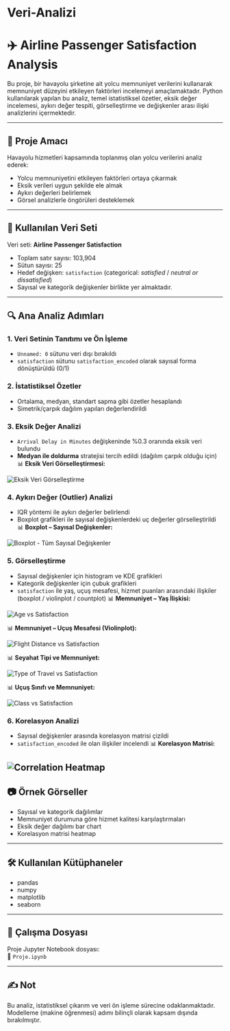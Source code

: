 # Veri-Analizi
# ✈️ Airline Passenger Satisfaction Analysis

Bu proje, bir havayolu şirketine ait yolcu memnuniyet verilerini kullanarak memnuniyet düzeyini etkileyen faktörleri incelemeyi amaçlamaktadır. Python kullanılarak yapılan bu analiz, temel istatistiksel özetler, eksik değer incelemesi, aykırı değer tespiti, görselleştirme ve değişkenler arası ilişki analizlerini içermektedir.

---

## 📌 Proje Amacı

Havayolu hizmetleri kapsamında toplanmış olan yolcu verilerini analiz ederek:
- Yolcu memnuniyetini etkileyen faktörleri ortaya çıkarmak
- Eksik verileri uygun şekilde ele almak
- Aykırı değerleri belirlemek
- Görsel analizlerle öngörüleri desteklemek

---

## 📁 Kullanılan Veri Seti

Veri seti: **Airline Passenger Satisfaction**  
- Toplam satır sayısı: 103,904  
- Sütun sayısı: 25  
- Hedef değişken: `satisfaction` (categorical: *satisfied* / *neutral or dissatisfied*)  
- Sayısal ve kategorik değişkenler birlikte yer almaktadır.

---

## 🔍 Ana Analiz Adımları

### 1. Veri Setinin Tanıtımı ve Ön İşleme
- `Unnamed: 0` sütunu veri dışı bırakıldı
- `satisfaction` sütunu `satisfaction_encoded` olarak sayısal forma dönüştürüldü (0/1)

### 2. İstatistiksel Özetler
- Ortalama, medyan, standart sapma gibi özetler hesaplandı
- Simetrik/çarpık dağılım yapıları değerlendirildi

### 3. Eksik Değer Analizi
- `Arrival Delay in Minutes` değişkeninde %0.3 oranında eksik veri bulundu
- **Medyan ile doldurma** stratejisi tercih edildi (dağılım çarpık olduğu için)
📊 **Eksik Veri Görselleştirmesi:**

![Eksik Veri Görselleştirme](images/missing_values.png)

### 4. Aykırı Değer (Outlier) Analizi
- IQR yöntemi ile aykırı değerler belirlendi
- Boxplot grafikleri ile sayısal değişkenlerdeki uç değerler görselleştirildi
📊 **Boxplot – Sayısal Değişkenler:**

![Boxplot - Tüm Sayısal Değişkenler](images/boxplot_all.png)

### 5. Görselleştirme
- Sayısal değişkenler için histogram ve KDE grafikleri
- Kategorik değişkenler için çubuk grafikleri
- `satisfaction` ile yaş, uçuş mesafesi, hizmet puanları arasındaki ilişkiler (boxplot / violinplot / countplot)
📊 **Memnuniyet – Yaş İlişkisi:**

![Age vs Satisfaction](images/age_vs_satisfaction.png)

📊 **Memnuniyet – Uçuş Mesafesi (Violinplot):**

![Flight Distance vs Satisfaction](images/flight_distance_vs_satisfaction.png)

📊 **Seyahat Tipi ve Memnuniyet:**

![Type of Travel vs Satisfaction](images/type_of_travel_vs_satisfaction.png)

📊 **Uçuş Sınıfı ve Memnuniyet:**

![Class vs Satisfaction](images/class_vs_satisfaction.png)


### 6. Korelasyon Analizi
- Sayısal değişkenler arasında korelasyon matrisi çizildi
- `satisfaction_encoded` ile olan ilişkiler incelendi
📊 **Korelasyon Matrisi:**

![Correlation Heatmap](images/correlation_matrix.png)
---

## 📷 Örnek Görseller

- Sayısal ve kategorik dağılımlar
- Memnuniyet durumuna göre hizmet kalitesi karşılaştırmaları
- Eksik değer dağılımı bar chart
- Korelasyon matrisi heatmap

---

## 🛠️ Kullanılan Kütüphaneler
- pandas
- numpy
- matplotlib
- seaborn

---

## 📁 Çalışma Dosyası

Proje Jupyter Notebook dosyası:  
📄 `Proje.ipynb`

---

## ✍️ Not

Bu analiz, istatistiksel çıkarım ve veri ön işleme sürecine odaklanmaktadır. Modelleme (makine öğrenmesi) adımı bilinçli olarak kapsam dışında bırakılmıştır.
